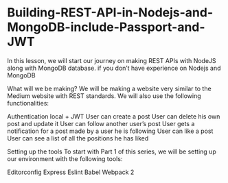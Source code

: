 # Building-REST-API-in-Nodejs-and-MongoDB-include-Passport-and-JWT
In this lesson, we will start our journey on making REST APIs with NodeJS along with MongoDB database. 
if you don’t have experience on Nodejs and MongoDB


What will we be making?
We will be making a website very similar to the Medium website with REST standards. We will also use the following functionalities:

Authentication local + JWT
User can create a post
User can delete his own post and update it
User can follow another user’s post
User gets a notification for a post made by a user he is following
User can like a post
User can see a list of all the positions he has liked


Setting up the tools
To start with Part 1 of this series, we will be setting up our environment with the following tools:

Editorconfig
Express
Eslint
Babel
Webpack 2
